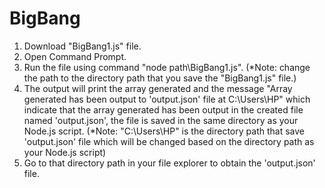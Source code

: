 # BigBang

1. Download "BigBang1.js" file.
2. Open Command Prompt.
3. Run the file using command "node path\BigBang1.js". (*Note: change the path to the directory path that you save the "BigBang1.js" file.)
4. The output will print the array generated and the message "Array generated has been output to 'output.json' file at C:\Users\HP" which indicate that the array generated has been output in the created file named 'output.json', the file is saved in the same directory as your Node.js script.
(*Note: "C:\Users\HP" is the directory path that save 'output.json' file which will be changed based on the directory path as your Node.js script)
6. Go to that directory path in your file explorer to obtain the 'output.json' file.
